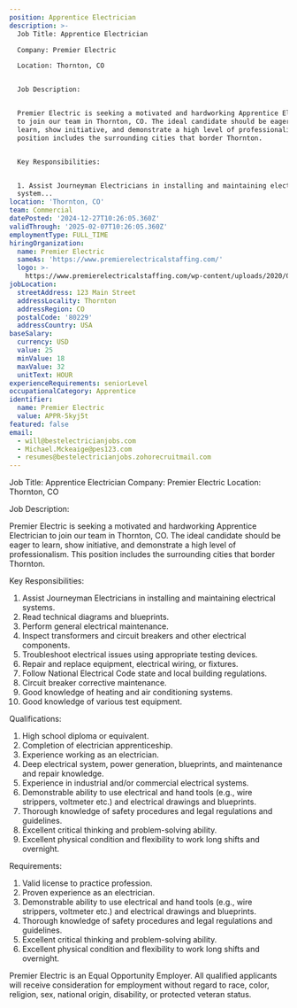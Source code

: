 ```yaml
---
position: Apprentice Electrician
description: >-
  Job Title: Apprentice Electrician

  Company: Premier Electric

  Location: Thornton, CO


  Job Description:


  Premier Electric is seeking a motivated and hardworking Apprentice Electrician
  to join our team in Thornton, CO. The ideal candidate should be eager to
  learn, show initiative, and demonstrate a high level of professionalism. This
  position includes the surrounding cities that border Thornton.


  Key Responsibilities:


  1. Assist Journeyman Electricians in installing and maintaining electrical
  system...
location: 'Thornton, CO'
team: Commercial
datePosted: '2024-12-27T10:26:05.360Z'
validThrough: '2025-02-07T10:26:05.360Z'
employmentType: FULL_TIME
hiringOrganization:
  name: Premier Electric
  sameAs: 'https://www.premierelectricalstaffing.com/'
  logo: >-
    https://www.premierelectricalstaffing.com/wp-content/uploads/2020/05/Premier-Electrical-Staffing-logo.png
jobLocation:
  streetAddress: 123 Main Street
  addressLocality: Thornton
  addressRegion: CO
  postalCode: '80229'
  addressCountry: USA
baseSalary:
  currency: USD
  value: 25
  minValue: 18
  maxValue: 32
  unitText: HOUR
experienceRequirements: seniorLevel
occupationalCategory: Apprentice
identifier:
  name: Premier Electric
  value: APPR-5kyj5t
featured: false
email:
  - will@bestelectricianjobs.com
  - Michael.Mckeaige@pes123.com
  - resumes@bestelectricianjobs.zohorecruitmail.com
---
```




Job Title: Apprentice Electrician
Company: Premier Electric
Location: Thornton, CO

Job Description:

Premier Electric is seeking a motivated and hardworking Apprentice Electrician to join our team in Thornton, CO. The ideal candidate should be eager to learn, show initiative, and demonstrate a high level of professionalism. This position includes the surrounding cities that border Thornton.

Key Responsibilities:

1. Assist Journeyman Electricians in installing and maintaining electrical systems.
2. Read technical diagrams and blueprints.
3. Perform general electrical maintenance.
4. Inspect transformers and circuit breakers and other electrical components.
5. Troubleshoot electrical issues using appropriate testing devices.
6. Repair and replace equipment, electrical wiring, or fixtures.
7. Follow National Electrical Code state and local building regulations.
8. Circuit breaker corrective maintenance.
9. Good knowledge of heating and air conditioning systems.
10. Good knowledge of various test equipment.

Qualifications:

1. High school diploma or equivalent.
2. Completion of electrician apprenticeship.
3. Experience working as an electrician.
4. Deep electrical system, power generation, blueprints, and maintenance and repair knowledge.
5. Experience in industrial and/or commercial electrical systems.
6. Demonstrable ability to use electrical and hand tools (e.g., wire strippers, voltmeter etc.) and electrical drawings and blueprints.
7. Thorough knowledge of safety procedures and legal regulations and guidelines.
8. Excellent critical thinking and problem-solving ability.
9. Excellent physical condition and flexibility to work long shifts and overnight.

Requirements:

1. Valid license to practice profession.
2. Proven experience as an electrician.
3. Demonstrable ability to use electrical and hand tools (e.g., wire strippers, voltmeter etc.) and electrical drawings and blueprints.
4. Thorough knowledge of safety procedures and legal regulations and guidelines.
5. Excellent critical thinking and problem-solving ability.
6. Excellent physical condition and flexibility to work long shifts and overnight.

Premier Electric is an Equal Opportunity Employer. All qualified applicants will receive consideration for employment without regard to race, color, religion, sex, national origin, disability, or protected veteran status.
